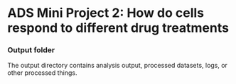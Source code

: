 # ADS Mini Project 2: How do cells respond to different drug treatments
### Output folder

The output directory contains analysis output, processed datasets, logs, or other processed things.
